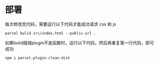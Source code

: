 # 部署

每次修改完代码，需要运行以下代码才能成功请求 css 和 js

```
parcel bulid src/index.html --public-url .

```

如果bulid报错plugin不是函数时，运行以下代码，然后再重复第一行代码，即可成功

```
npm i parcel-plugin-clean-dist

```
